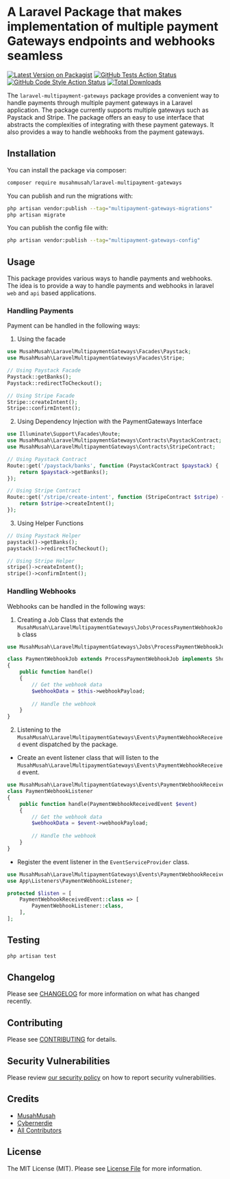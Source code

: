 # A Laravel Package that makes implementation of multiple payment Gateways endpoints and webhooks seamless 

[![Latest Version on Packagist](https://img.shields.io/packagist/v/musahmusah/laravel-multipayment-gateways.svg?style=flat-square)](https://packagist.org/packages/musahmusah/laravel-multipayment-gateways)
[![GitHub Tests Action Status](https://img.shields.io/github/workflow/status/musahmusah/laravel-multipayment-gateways/run-tests?label=tests)](https://github.com/musahmusah/laravel-multipayment-gateways/actions?query=workflow%3Arun-tests+branch%3Amain)
[![GitHub Code Style Action Status](https://img.shields.io/github/workflow/status/musahmusah/laravel-multipayment-gateways/Fix%20PHP%20code%20style%20issues?label=code%20style)](https://github.com/musahmusah/laravel-multipayment-gateways/actions?query=workflow%3A"Fix+PHP+code+style+issues"+branch%3Amain)
[![Total Downloads](https://img.shields.io/packagist/dt/musahmusah/laravel-multipayment-gateways.svg?style=flat-square)](https://packagist.org/packages/musahmusah/laravel-multipayment-gateways)

The `laravel-multipayment-gateways` package provides a convenient way to handle payments through multiple payment gateways in a Laravel application. 
The package currently supports multiple gateways such as Paystack and Stripe. 
The package offers an easy to use interface that abstracts the complexities of integrating with these payment gateways. 
It also provides a way to handle webhooks from the payment gateways.

## Installation

You can install the package via composer:

```bash
composer require musahmusah/laravel-multipayment-gateways
```

You can publish and run the migrations with:

```bash
php artisan vendor:publish --tag="multipayment-gateways-migrations"
php artisan migrate
```

You can publish the config file with:

```bash
php artisan vendor:publish --tag="multipayment-gateways-config"
```

[//]: # (This is the contents of the published config file:)

[//]: # ()
[//]: # (```php)

[//]: # (return [)

[//]: # (    )
[//]: # (];)

[//]: # (```)

## Usage
This package provides various ways to handle payments and webhooks.
The idea is to provide a way to handle payments and webhooks in laravel `web` and `api` based applications.
### Handling Payments
Payment can be handled in the following ways:
1. Using the facade
```php
use MusahMusah\LaravelMultipaymentGateways\Facades\Paystack;
use MusahMusah\LaravelMultipaymentGateways\Facades\Stripe;

// Using Paystack Facade
Paystack::getBanks();
Paystack::redirectToCheckout();

// Using Stripe Facade
Stripe::createIntent();
Stripe::confirmIntent();
```
2. Using Dependency Injection with the PaymentGateways Interface
```php
use Illuminate\Support\Facades\Route;
use MusahMusah\LaravelMultipaymentGateways\Contracts\PaystackContract;
use MusahMusah\LaravelMultipaymentGateways\Contracts\StripeContract;

// Using Paystack Contract
Route::get('/paystack/banks', function (PaystackContract $paystack) {
    return $paystack->getBanks();
});

// Using Stripe Contract
Route::get('/stripe/create-intent', function (StripeContract $stripe) {
    return $stripe->createIntent();
});
```

3. Using Helper Functions
```php
// Using Paystack Helper
paystack()->getBanks();
paystack()->redirectToCheckout();

// Using Stripe Helper
stripe()->createIntent();
stripe()->confirmIntent();
```

### Handling Webhooks
Webhooks can be handled in the following ways:
1. Creating a Job Class that extends the `MusahMusah\LaravelMultipaymentGateways\Jobs\ProcessPaymentWebhookJob` class
```php
use MusahMusah\LaravelMultipaymentGateways\Jobs\ProcessPaymentWebhookJob;

class PaymentWebhookJob extends ProcessPaymentWebhookJob implements ShouldQueue
{
    public function handle()
    {
        // Get the webhook data
        $webhookData = $this->webhookPayload;
        
        // Handle the webhook
    }
}
```
2. Listening to the `MusahMusah\LaravelMultipaymentGateways\Events\PaymentWebhookReceived` event dispatched by the package.
* Create an event listener class that will listen to the `MusahMusah\LaravelMultipaymentGateways\Events\PaymentWebhookReceived` event.
```php
use MusahMusah\LaravelMultipaymentGateways\Events\PaymentWebhookReceivedEvent;
class PaymentWebhookListener
{
    public function handle(PaymentWebhookReceivedEvent $event)
    {
        // Get the webhook data
        $webhookData = $event->webhookPayload;
        
        // Handle the webhook
    }
}
```
* Register the event listener in the `EventServiceProvider` class.
```php
use MusahMusah\LaravelMultipaymentGateways\Events\PaymentWebhookReceivedEvent;
use App\Listeners\PaymentWebhookListener;

protected $listen = [
    PaymentWebhookReceivedEvent::class => [
        PaymentWebhookListener::class,
    ],
];
```

## Testing

```bash
php artisan test
```

## Changelog

Please see [CHANGELOG](CHANGELOG.md) for more information on what has changed recently.

## Contributing

Please see [CONTRIBUTING](CONTRIBUTING.md) for details.

## Security Vulnerabilities

Please review [our security policy](../../security/policy) on how to report security vulnerabilities.

## Credits

- [MusahMusah](https://github.com/MusahMusah)
- [Cybernerdie](https://github.com/cybernerdie)
- [All Contributors](../../contributors)

## License

The MIT License (MIT). Please see [License File](LICENSE.md) for more information.
